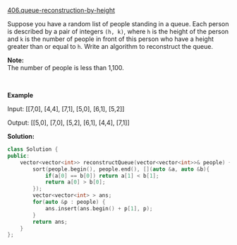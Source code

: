 [406.queue-reconstruction-by-height](https://leetcode.com/problems/queue-reconstruction-by-height/)  

Suppose you have a random list of people standing in a queue. Each person is described by a pair of integers `(h, k)`, where `h` is the height of the person and `k` is the number of people in front of this person who have a height greater than or equal to `h`. Write an algorithm to reconstruct the queue.

**Note:**  
The number of people is less than 1,100.

 

**Example**

Input:
\[\[7,0\], \[4,4\], \[7,1\], \[5,0\], \[6,1\], \[5,2\]\]

Output:
\[\[5,0\], \[7,0\], \[5,2\], \[6,1\], \[4,4\], \[7,1\]\]  



**Solution:**  

```cpp
class Solution {
public:
    vector<vector<int>> reconstructQueue(vector<vector<int>>& people) {
        sort(people.begin(), people.end(), [](auto &a, auto &b){
            if(a[0] == b[0]) return a[1] < b[1];
            return a[0] > b[0];
        });
        vector<vector<int> > ans;
        for(auto &p : people) {
            ans.insert(ans.begin() + p[1], p);
        }
        return ans;
    }
};
```
      